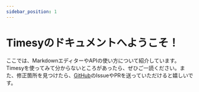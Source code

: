 ```yaml
---
sidebar_position: 1
---
```


# Timesyのドキュメントへようこそ！

ここでは、MarkdownエディターやAPIの使い方について紹介しています。Timesyを使ってみて分からないところがあったら、ぜひご一読ください。また、修正箇所を見つけたら、[GitHub](https://github.com/moekidev/about.timesy.dev)のIssueやPRを送っていただけると嬉しいです。
